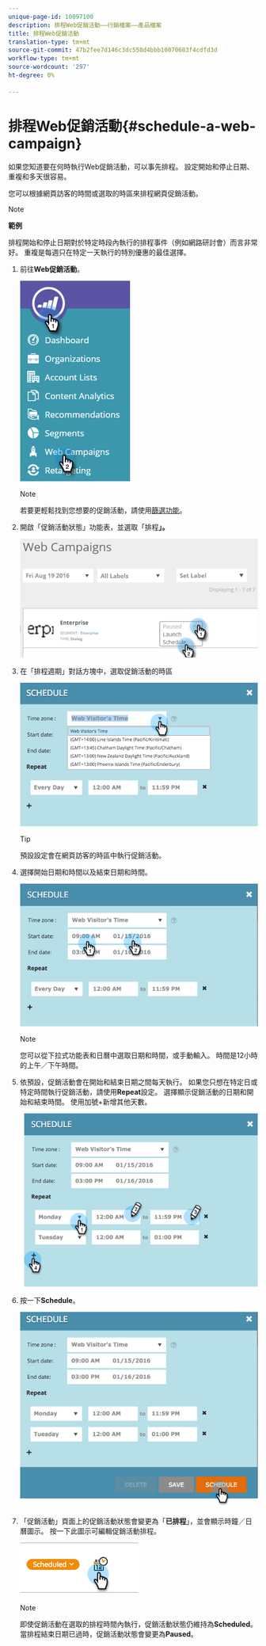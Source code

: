 ```yaml
---
unique-page-id: 10097100
description: 排程Web促銷活動——行銷檔案——產品檔案
title: 排程Web促銷活動
translation-type: tm+mt
source-git-commit: 47b2fee7d146c3dc558d4bbb10070683f4cdfd3d
workflow-type: tm+mt
source-wordcount: '297'
ht-degree: 0%

---
```



# 排程Web促銷活動{#schedule-a-web-campaign}

如果您知道要在何時執行Web促銷活動，可以事先排程。 設定開始和停止日期、重複和多天很容易。

您可以根據網頁訪客的時間或選取的時區來排程網頁促銷活動。

>[!NOTE]
>
>**範例**
>
>排程開始和停止日期對於特定時段內執行的排程事件（例如網路研討會）而言非常好。 重複是每週只在特定一天執行的特別優惠的最佳選擇。

1. 前往&#x200B;**Web促銷活動**。

   ![](assets/image2016-8-18-16-3a38-3a47.png)

   >[!NOTE]
   >
   >若要更輕鬆找到您想要的促銷活動，請使用[篩選功能](filter-web-campaigns.md)。

1. 開啟「促銷活動狀態」功能表，並選取「排程&#x200B;**」。**

   ![](assets/image2016-8-18-16-3a41-3a45.png)

1. 在「排程週期」對話方塊中，選取促銷活動的時區

   ![](assets/image2016-1-14-8-3a14-3a20.png)

   >[!TIP]
   >
   >預設設定會在網頁訪客的時區中執行促銷活動。

1. 選擇開始日期和時間以及結束日期和時間。

   ![](assets/image2016-1-14-8-3a16-3a12.png)

   >[!NOTE]
   >
   >您可以從下拉式功能表和日曆中選取日期和時間，或手動輸入。 時間是12小時的上午／下午時間。

1. 依預設，促銷活動會在開始和結束日期之間每天執行。 如果您只想在特定日或特定時間執行促銷活動，請使用&#x200B;**Repeat**&#x200B;設定。 選擇顯示促銷活動的日期和開始和結束時間。 使用加號+新增其他天數。

   ![](assets/image2016-1-14-8-3a19-3a37.png)

1. 按一下&#x200B;**Schedule**。

   ![](assets/image2016-1-14-8-3a27-3a55.png)

1. 「促銷活動」頁面上的促銷活動狀態會變更為「**已排程**」，並會顯示時鐘／日曆圖示。 按一下此圖示可編輯促銷活動排程。

   ![](assets/image2016-1-14-8-3a27-3a32.png)

   >[!NOTE]
   >
   >即使促銷活動在選取的排程時間內執行，促銷活動狀態仍維持為&#x200B;**Scheduled**。 當排程結束日期已過時，促銷活動狀態會變更為&#x200B;**Paused**。

